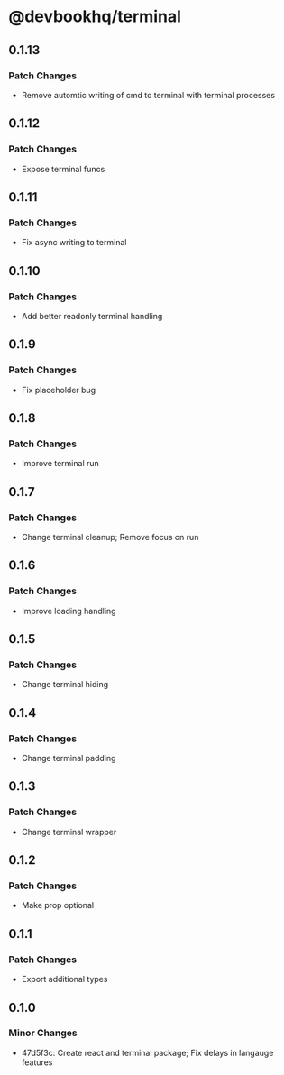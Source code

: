 # @devbookhq/terminal

## 0.1.13

### Patch Changes

- Remove automtic writing of cmd to terminal with terminal processes

## 0.1.12

### Patch Changes

- Expose terminal funcs

## 0.1.11

### Patch Changes

- Fix async writing to terminal

## 0.1.10

### Patch Changes

- Add better readonly terminal handling

## 0.1.9

### Patch Changes

- Fix placeholder bug

## 0.1.8

### Patch Changes

- Improve terminal run

## 0.1.7

### Patch Changes

- Change terminal cleanup; Remove focus on run

## 0.1.6

### Patch Changes

- Improve loading handling

## 0.1.5

### Patch Changes

- Change terminal hiding

## 0.1.4

### Patch Changes

- Change terminal padding

## 0.1.3

### Patch Changes

- Change terminal wrapper

## 0.1.2

### Patch Changes

- Make prop optional

## 0.1.1

### Patch Changes

- Export additional types

## 0.1.0

### Minor Changes

- 47d5f3c: Create react and terminal package; Fix delays in langauge features
